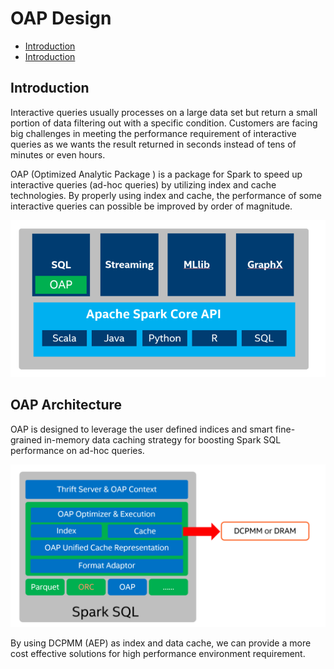 # OAP Design


* [Introduction](#introduction)
* [Introduction](#introduction)


## Introduction

Interactive queries usually processes on a large data set but return a small portion of data filtering out with a specific condition. Customers are facing big challenges in meeting the performance requirement of interactive queries as we wants the result returned in seconds instead of tens of minutes or even hours. 

OAP (Optimized Analytic Package ) is a package for Spark to speed up interactive queries (ad-hoc queries) by utilizing index and cache technologies. By properly using index and cache, the performance of some interactive queries can possible be improved by order of magnitude.

![OAP-INTRODUCTION](./image/OAP-Introduction.PNG)

## OAP Architecture

OAP is designed to leverage the user defined indices and smart fine-grained in-memory data caching strategy for boosting Spark SQL performance on ad-hoc queries.

![OAP-ARCHITECTURE](./image/OAP-Architecture.PNG)

By using DCPMM (AEP) as index and data cache, we can provide a more cost effective solutions for high performance environment requirement.

